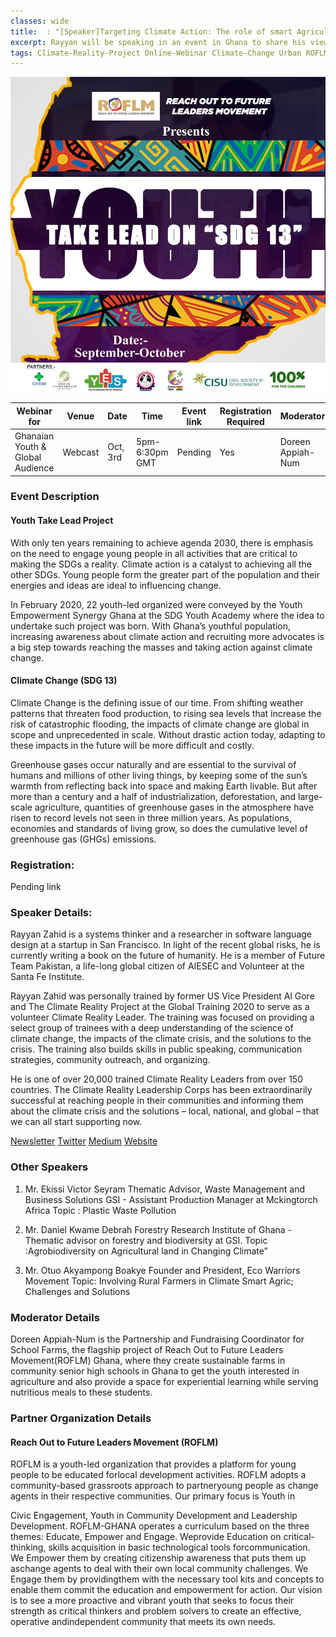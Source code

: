 ```yaml
---
classes: wide
title:  : "[Speaker]Targeting Climate Action: The role of smart Agriculture - Reach Out to Future Leaders Movement Ghana"
excerpt: Rayyan will be speaking in an event in Ghana to share his views on reducing climate change, smart agriculture, and climate action as a catalyst to sustainability.
tags: Climate-Reality-Project Online-Webinar Climate-Change Urban ROFLM
---
```


![Featured image](/assets/images/webinar/climate-reality-project/ROFLM-ytlo.jpg)

| Webinar for               | Venue       | Date      | Time             | Event link  | Registration Required | Moderator     | 
|---------------------------|-------------|-----------|------------------|-------------|-----------------------|---------------| 
| Ghanaian Youth & Global Audience | Webcast | Oct, 3rd | 5pm-6:30pm GMT | Pending     | Yes                   | Doreen Appiah-Num | 


### Event Description

#### Youth Take Lead Project
With only ten years remaining to achieve agenda 2030, there is emphasis on the need to engage young people in all activities that are critical to making the SDGs a reality. Climate action is a catalyst to achieving all the other SDGs.
Young people form the greater part of the population and their energies and ideas are ideal to influencing change.
  
In February 2020, 22 youth-led organized were conveyed by the Youth Empowerment Synergy Ghana at the SDG Youth Academy where the idea to undertake such project was born. With Ghana’s youthful population, increasing awareness about climate action and recruiting
more advocates is a big step towards reaching the masses and taking action against climate change.

#### Climate Change (SDG 13)
Climate Change is the defining issue of our time. From shifting weather patterns that threaten food production, to rising sea levels that increase the risk of catastrophic flooding, the impacts of climate change are global in scope and unprecedented in scale. Without drastic action today, adapting to these impacts in the future will be more difficult and costly.

Greenhouse gases occur naturally and are essential to the survival of humans and millions of other living things, by keeping some of the sun’s warmth from reflecting back into space and making Earth livable. But after more than a century and a half of industrialization, deforestation, and large-scale agriculture, quantities of greenhouse gases in the atmosphere have risen to record levels not seen in three million years. As populations, economies and standards of living grow, so does the cumulative level of greenhouse gas (GHGs) emissions.

### Registration:
Pending link

### Speaker Details:
Rayyan Zahid is a systems thinker and a researcher in software language design at a startup in San Francisco. In light of the recent global risks, he is currently writing a book on the future of humanity. He is a member of Future Team Pakistan, a life-long global citizen of AIESEC and Volunteer at the Santa Fe Institute.

Rayyan Zahid was personally trained by former US Vice President Al Gore and The Climate Reality Project at the Global Training 2020 to serve as a volunteer Climate Reality Leader. The training was focused on providing a select group of trainees with a deep understanding of the science of climate change, the impacts of the climate crisis, and the solutions to the crisis. The training also builds skills in public speaking, communication strategies, community outreach, and organizing.

He is one of over 20,000 trained Climate Reality Leaders from over 150 countries. The Climate Reality Leadership Corps has been extraordinarily successful at reaching people in their communities and informing them about the climate crisis and the solutions – local, national, and global – that we can all start supporting now.

[Newsletter](www.elevatebyrayyan.com)
[Twitter](www.twitter.com/rayyanzahid)
[Medium](www.medium.com/@rayyanzahid)
[Website](www.rayyanzahid.com)

### Other Speakers

1. Mr. Ekissi Victor Seyram
Thematic Advisor, Waste Management and Business Solutions GSI - Assistant Production Manager at Mckingtorch Africa
Topic : Plastic Waste Pollution

 
2. Mr. Daniel Kwame Debrah
Forestry Research Institute of Ghana - Thematic advisor on forestry and biodiversity at GSI.
Topic :Agrobiodiversity on Agricultural land in Changing Climate”

 
3. Mr. Otuo Akyampong Boakye
Founder and President, Eco Warriors Movement
Topic: Involving Rural Farmers in Climate Smart Agric; Challenges and Solutions

### Moderator Details

Doreen Appiah-Num is the Partnership and Fundraising Coordinator for School Farms, the flagship project of Reach Out to Future Leaders Movement(ROFLM) Ghana, where they create sustainable farms in community senior high schools in Ghana to get the youth interested in agriculture and also provide a space for experiential learning while serving nutritious meals to these students.


### Partner Organization Details

#### Reach Out to Future Leaders Movement (ROFLM)
ROFLM is a youth-led organization that provides a platform for young people to be educated forlocal development activities. ROFLM adopts a community-based grassroots approach to partneryoung people as change agents in their respective communities. Our primary focus is Youth in

Civic Engagement, Youth in Community Development and Leadership Development. ROFLM-GHANA operates a curriculum based on the three themes: Educate, Empower and Engage. Weprovide Education on critical-thinking, skills acquisition in basic technological tools forcommunication. We Empower them by creating citizenship awareness that puts them up aschange agents to deal with their own local community challenges. We Engage them by providingthem with the necessary tool kits and concepts to enable them commit the education and empowerment for action. Our vision is to see a more proactive and vibrant youth that seeks to focus their strength as critical thinkers and problem solvers to create an effective, operative andindependent community that meets its own needs.


